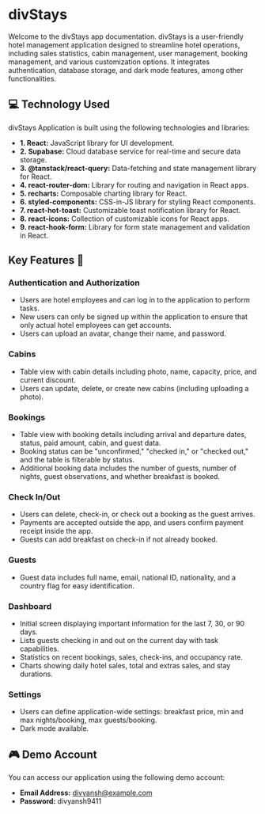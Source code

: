 # divStays

Welcome to the divStays app documentation. divStays is a user-friendly hotel management application designed to streamline hotel operations, including sales statistics, cabin management, user management, booking management, and various customization options. It integrates authentication, database storage, and dark mode features, among other functionalities.

## 💻 Technology Used

divStays Application is built using the following technologies and libraries:

- **1. React:** JavaScript library for UI development.
- **2. Supabase:** Cloud database service for real-time and secure data storage.
- **3. @tanstack/react-query:** Data-fetching and state management library for React.
- **4. react-router-dom:** Library for routing and navigation in React apps.
- **5. recharts:** Composable charting library for React.
- **6. styled-components:** CSS-in-JS library for styling React components.
- **7. react-hot-toast:** Customizable toast notification library for React.
- **8. react-icons:** Collection of customizable icons for React apps.
- **9. react-hook-form:** Library for form state management and validation in React.

## Key Features 📝

### Authentication and Authorization

- Users are hotel employees and can log in to the application to perform tasks.
- New users can only be signed up within the application to ensure that only actual hotel employees can get accounts.
- Users can upload an avatar, change their name, and password.

### Cabins

- Table view with cabin details including photo, name, capacity, price, and current discount.
- Users can update, delete, or create new cabins (including uploading a photo).

### Bookings

- Table view with booking details including arrival and departure dates, status, paid amount, cabin, and guest data.
- Booking status can be "unconfirmed," "checked in," or "checked out," and the table is filterable by status.
- Additional booking data includes the number of guests, number of nights, guest observations, and whether breakfast is booked.

### Check In/Out

- Users can delete, check-in, or check out a booking as the guest arrives.
- Payments are accepted outside the app, and users confirm payment receipt inside the app.
- Guests can add breakfast on check-in if not already booked.

### Guests

- Guest data includes full name, email, national ID, nationality, and a country flag for easy identification.

### Dashboard

- Initial screen displaying important information for the last 7, 30, or 90 days.
- Lists guests checking in and out on the current day with task capabilities.
- Statistics on recent bookings, sales, check-ins, and occupancy rate.
- Charts showing daily hotel sales, total and extras sales, and stay durations.

### Settings

- Users can define application-wide settings: breakfast price, min and max nights/booking, max guests/booking.
- Dark mode available.

## 🎮 Demo Account

You can access our application using the following demo account:

- **Email Address:** divyansh@example.com
- **Password:** divyansh9411
